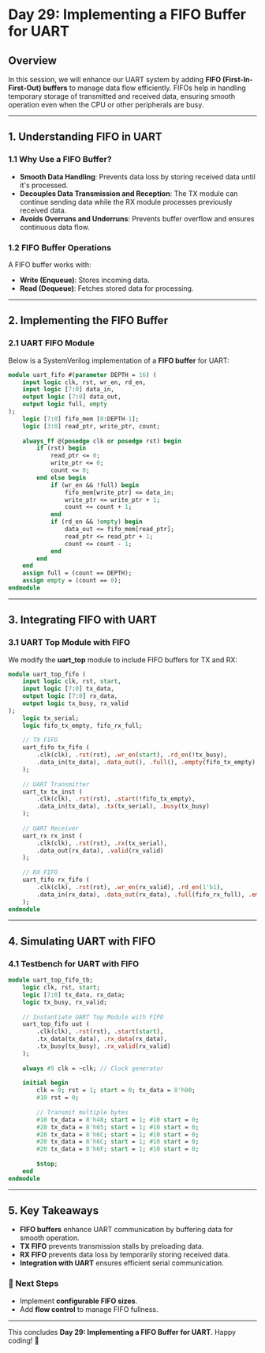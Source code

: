 # Day 29: Implementing a FIFO Buffer for UART

## Overview
In this session, we will enhance our UART system by adding **FIFO (First-In-First-Out) buffers** to manage data flow efficiently. FIFOs help in handling temporary storage of transmitted and received data, ensuring smooth operation even when the CPU or other peripherals are busy.

---

## 1. Understanding FIFO in UART
### 1.1 Why Use a FIFO Buffer?
- **Smooth Data Handling**: Prevents data loss by storing received data until it's processed.
- **Decouples Data Transmission and Reception**: The TX module can continue sending data while the RX module processes previously received data.
- **Avoids Overruns and Underruns**: Prevents buffer overflow and ensures continuous data flow.

### 1.2 FIFO Buffer Operations
A FIFO buffer works with:
- **Write (Enqueue)**: Stores incoming data.
- **Read (Dequeue)**: Fetches stored data for processing.

---

## 2. Implementing the FIFO Buffer
### 2.1 UART FIFO Module
Below is a SystemVerilog implementation of a **FIFO buffer** for UART:

```systemverilog
module uart_fifo #(parameter DEPTH = 16) (
    input logic clk, rst, wr_en, rd_en,
    input logic [7:0] data_in,
    output logic [7:0] data_out,
    output logic full, empty
);
    logic [7:0] fifo_mem [0:DEPTH-1];
    logic [3:0] read_ptr, write_ptr, count;
    
    always_ff @(posedge clk or posedge rst) begin
        if (rst) begin
            read_ptr <= 0;
            write_ptr <= 0;
            count <= 0;
        end else begin
            if (wr_en && !full) begin
                fifo_mem[write_ptr] <= data_in;
                write_ptr <= write_ptr + 1;
                count <= count + 1;
            end
            if (rd_en && !empty) begin
                data_out <= fifo_mem[read_ptr];
                read_ptr <= read_ptr + 1;
                count <= count - 1;
            end
        end
    end
    assign full = (count == DEPTH);
    assign empty = (count == 0);
endmodule
```

---

## 3. Integrating FIFO with UART
### 3.1 UART Top Module with FIFO
We modify the **uart_top** module to include FIFO buffers for TX and RX:

```systemverilog
module uart_top_fifo (
    input logic clk, rst, start,
    input logic [7:0] tx_data,
    output logic [7:0] rx_data,
    output logic tx_busy, rx_valid
);
    logic tx_serial;
    logic fifo_tx_empty, fifo_rx_full;
    
    // TX FIFO
    uart_fifo tx_fifo (
        .clk(clk), .rst(rst), .wr_en(start), .rd_en(!tx_busy),
        .data_in(tx_data), .data_out(), .full(), .empty(fifo_tx_empty)
    );
    
    // UART Transmitter
    uart_tx tx_inst (
        .clk(clk), .rst(rst), .start(!fifo_tx_empty),
        .data_in(tx_data), .tx(tx_serial), .busy(tx_busy)
    );
    
    // UART Receiver
    uart_rx rx_inst (
        .clk(clk), .rst(rst), .rx(tx_serial),
        .data_out(rx_data), .valid(rx_valid)
    );
    
    // RX FIFO
    uart_fifo rx_fifo (
        .clk(clk), .rst(rst), .wr_en(rx_valid), .rd_en(1'b1),
        .data_in(rx_data), .data_out(rx_data), .full(fifo_rx_full), .empty()
    );
endmodule
```

---

## 4. Simulating UART with FIFO
### 4.1 Testbench for UART with FIFO

```systemverilog
module uart_top_fifo_tb;
    logic clk, rst, start;
    logic [7:0] tx_data, rx_data;
    logic tx_busy, rx_valid;
    
    // Instantiate UART Top Module with FIFO
    uart_top_fifo uut (
        .clk(clk), .rst(rst), .start(start),
        .tx_data(tx_data), .rx_data(rx_data),
        .tx_busy(tx_busy), .rx_valid(rx_valid)
    );
    
    always #5 clk = ~clk; // Clock generator
    
    initial begin
        clk = 0; rst = 1; start = 0; tx_data = 8'h00;
        #10 rst = 0;
        
        // Transmit multiple bytes
        #10 tx_data = 8'h48; start = 1; #10 start = 0;
        #20 tx_data = 8'h65; start = 1; #10 start = 0;
        #20 tx_data = 8'h6C; start = 1; #10 start = 0;
        #20 tx_data = 8'h6C; start = 1; #10 start = 0;
        #20 tx_data = 8'h6F; start = 1; #10 start = 0;
        
        $stop;
    end
endmodule
```

---

## 5. Key Takeaways
- **FIFO buffers** enhance UART communication by buffering data for smooth operation.
- **TX FIFO** prevents transmission stalls by preloading data.
- **RX FIFO** prevents data loss by temporarily storing received data.
- **Integration with UART** ensures efficient serial communication.

### 🚀 Next Steps
- Implement **configurable FIFO sizes**.
- Add **flow control** to manage FIFO fullness.

---

This concludes **Day 29: Implementing a FIFO Buffer for UART**. Happy coding! 🚀

